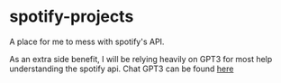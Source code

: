 # spotify-projects
A place for me to mess with spotify's API.

As an extra side benefit, I will be relying heavily on GPT3 for most help understanding the spotify api. Chat GPT3 can be found [here](https://chat.openai.com/chat)
